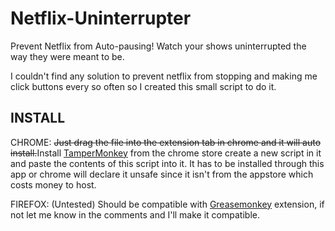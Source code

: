 Netflix-Uninterrupter
=====================

Prevent Netflix from Auto-pausing! Watch your shows uninterrupted the way they were meant to be.

I couldn't find any solution to prevent netflix from stopping and making me click buttons every so often so I created this small script to do it.



INSTALL
---------------------------
CHROME:  <strike>Just drag the file into the extension tab in chrome and it will auto install.</strike>Install  <a href="https://chrome.google.com/webstore/detail/tampermonkey/dhdgffkkebhmkfjojejmpbldmpobfkfo?hl=en">TamperMonkey</a> from the chrome store create a new script in it and paste the contents of this script into it. It has to be installed through this app or chrome will declare it unsafe since it isn't from the appstore which costs money to host.

FIREFOX:  (Untested) Should be compatible with <a href="https://addons.mozilla.org/en-US/firefox/addon/greasemonkey/">Greasemonkey</a> extension, if not let me know in the comments and I'll make it compatible.
